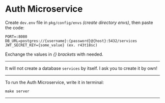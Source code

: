 # Auth Microservice
Create `dev.env` file in `pkg/config/envs` _(create directory envs)_, then paste the code:

```env
PORT=:8080
DB_URL=postgres://{username}:{password}@{host}:5432/services
JWT_SECRET_KEY={some_value} (ex. r43t18sc)
```

Exchange the values in _{} brackets_ with needed.

---

It will not create a database `services` by itself. I ask you to create it by own!

---

To run the Auth Microservice, write it in terminal:
```
make server
```

---
